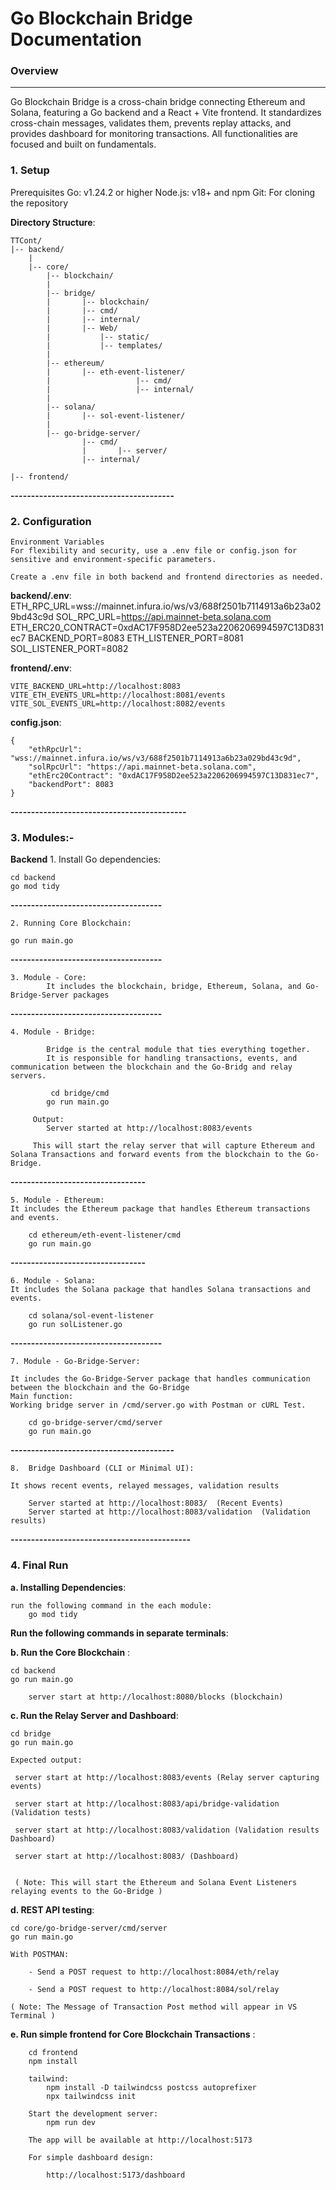 Go Blockchain Bridge Documentation
=====================================

### Overview
--------
Go Blockchain Bridge is a cross-chain bridge connecting Ethereum and Solana, featuring a Go backend and a React + Vite frontend. It standardizes cross-chain messages, validates them, prevents replay attacks, and provides dashboard for monitoring transactions. All functionalities are focused and built on fundamentals.

### 1. Setup
Prerequisites
Go: v1.24.2 or higher
Node.js: v18+ and npm
Git: For cloning the repository

 **Directory Structure**:
  
    TTCont/
    |-- backend/
        |
        |-- core/
            |-- blockchain/ 
            |
            |-- bridge/ 
            |       |-- blockchain/
            |       |-- cmd/
            |       |-- internal/   
            |       |-- Web/ 
            |           |-- static/
            |           |-- templates/ 
            |
            |-- ethereum/
            |       |-- eth-event-listener/
            |                   |-- cmd/
            |                   |-- internal/
            |
            |-- solana/
            |       |-- sol-event-listener/
            |     
            |-- go-bridge-server/
                    |-- cmd/ 
                    |       |-- server/
                    |-- internal/

    |-- frontend/


**----------------------------------------**

### 2. Configuration
    Environment Variables
    For flexibility and security, use a .env file or config.json for sensitive and environment-specific parameters.

    Create a .env file in both backend and frontend directories as needed.

**backend/.env**:
    ETH_RPC_URL=wss://mainnet.infura.io/ws/v3/688f2501b7114913a6b23a029bd43c9d
    SOL_RPC_URL=https://api.mainnet-beta.solana.com
    ETH_ERC20_CONTRACT=0xdAC17F958D2ee523a2206206994597C13D831ec7
    BACKEND_PORT=8083
    ETH_LISTENER_PORT=8081
    SOL_LISTENER_PORT=8082

**frontend/.env**:

    VITE_BACKEND_URL=http://localhost:8083
    VITE_ETH_EVENTS_URL=http://localhost:8081/events
    VITE_SOL_EVENTS_URL=http://localhost:8082/events
    
**config.json**:

    {
        "ethRpcUrl": "wss://mainnet.infura.io/ws/v3/688f2501b7114913a6b23a029bd43c9d",
        "solRpcUrl": "https://api.mainnet-beta.solana.com",
        "ethErc20Contract": "0xdAC17F958D2ee523a2206206994597C13D831ec7",
        "backendPort": 8083
    }

**-------------------------------------------**

### 3. Modules:-
**Backend**
    1. Install Go dependencies:
    
    cd backend
    go mod tidy

**-------------------------------------**

    2. Running Core Blockchain:

    go run main.go

**-------------------------------------**

    3. Module - Core:
            It includes the blockchain, bridge, Ethereum, Solana, and Go-Bridge-Server packages
    
**-------------------------------------**

    4. Module - Bridge:

            Bridge is the central module that ties everything together.
            It is responsible for handling transactions, events, and communication between the blockchain and the Go-Bridg and relay servers.

             cd bridge/cmd
            go run main.go

         Output: 
            Server started at http://localhost:8083/events

         This will start the relay server that will capture Ethereum and Solana Transactions and forward events from the blockchain to the Go-Bridge.
    
**---------------------------------**

    5. Module - Ethereum:
    It includes the Ethereum package that handles Ethereum transactions and events.

        cd ethereum/eth-event-listener/cmd
        go run main.go

**---------------------------------**

    6. Module - Solana:
    It includes the Solana package that handles Solana transactions and events.

        cd solana/sol-event-listener
        go run solListener.go

**-------------------------------------**

    7. Module - Go-Bridge-Server:

    It includes the Go-Bridge-Server package that handles communication between the blockchain and the Go-Bridge
    Main function: 
    Working bridge server in /cmd/server.go with Postman or cURL Test.

        cd go-bridge-server/cmd/server
        go run main.go

**----------------------------------------**

    8.  Bridge Dashboard (CLI or Minimal UI):

    It shows recent events, relayed messages, validation results
    
        Server started at http://localhost:8083/  (Recent Events)
        Server started at http://localhost:8083/validation  (Validation results)

**--------------------------------------------**

### 4. Final Run
 
**a. Installing Dependencies**:

    run the following command in the each module:
        go mod tidy

 
**Run the following commands in separate terminals**:

**b. Run the Core Blockchain** :

    cd backend
    go run main.go

        server start at http://localhost:8080/blocks (blockchain)

**c. Run the Relay Server and Dashboard**:

    cd bridge
    go run main.go

    Expected output:
    
     server start at http://localhost:8083/events (Relay server capturing events)

     server start at http://localhost:8083/api/bridge-validation (Validation tests)

     server start at http://localhost:8083/validation (Validation results Dashboard)

     server start at http://localhost:8083/ (Dashboard)


     ( Note: This will start the Ethereum and Solana Event Listeners relaying events to the Go-Bridge )

**d. REST API testing**:


    cd core/go-bridge-server/cmd/server
    go run main.go

    With POSTMAN:

        - Send a POST request to http://localhost:8084/eth/relay

        - Send a POST request to http://localhost:8084/sol/relay

    ( Note: The Message of Transaction Post method will appear in VS Terminal )


**e. Run simple frontend for Core Blockchain Transactions** :

        cd frontend
        npm install
        
        tailwind:
            npm install -D tailwindcss postcss autoprefixer
            npx tailwindcss init

        Start the development server:
            npm run dev

        The app will be available at http://localhost:5173

        For simple dashboard design:

            http://localhost:5173/dashboard
